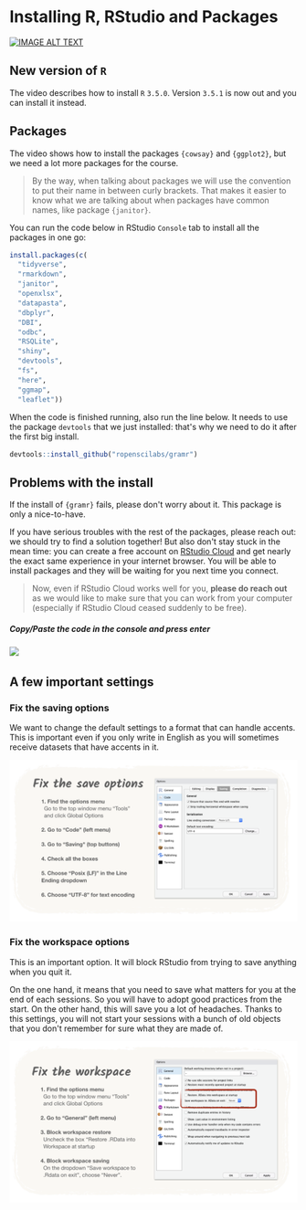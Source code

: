 # Installing R, RStudio and Packages

[![IMAGE ALT TEXT](http://img.youtube.com/vi/BJvWHs6ytEI/0.jpg)](http://www.youtube.com/watch?v=BJvWHs6ytEI "Video Title")

## New version of `R`

The video describes how to install `R` `3.5.0`. Version `3.5.1` is now out and you can install it instead.

## Packages

The video shows how to install the packages `{cowsay}` and `{ggplot2}`, but we need a lot more packages for the course. 

> By the way, when talking about packages we will use the convention to put their name in between curly brackets. That makes it easier to know what we are talking about when packages have common names, like package `{janitor}`.

You can run the code below in RStudio `Console` tab to install all the packages in one go:

```r
install.packages(c(
  "tidyverse",
  "rmarkdown",
  "janitor",
  "openxlsx",
  "datapasta",
  "dbplyr",
  "DBI",
  "odbc", 
  "RSQLite",
  "shiny",
  "devtools",
  "fs",
  "here",
  "ggmap",
  "leaflet"))
```

When the code is finished running, also run the line below. It needs to use the package `devtools` that we just installed: that's why we need to do it after the first big install.

```r
devtools::install_github("ropenscilabs/gramr")
```

## Problems with the install

If the install of `{gramr}` fails, please don't worry about it. This package is only a nice-to-have. 

If you have serious troubles with the rest of the packages, please reach out: we should try to find a solution together! But also don't stay stuck in the mean time: you can create a free account on [RStudio Cloud](https://rstudio.cloud/) and get nearly the exact same experience in your internet browser. You will be able to install packages and they will be waiting for you next time you connect. 

> Now, even if RStudio Cloud works well for you, **please do reach out** as we would like to make sure that you can work from your computer (especially if RStudio Cloud ceased suddenly to be free). 

##### Copy/Paste the code in the console and press enter

![](https://gist.githubusercontent.com/xvrdm/1bd7c5d665d40094f11aa22b51748e49/raw/15fd5e38989972ae9f86fc691d2170601ac21129/rstudio-install.gif)

## A few important settings
### Fix the saving options

We want to change the default settings to a format that can handle accents. This is important even if you only write in English as you will sometimes receive datasets that have accents in it.

![Fixing save](./04-rstudio-fix-save.png)

### Fix the workspace options

This is an important option. It will block RStudio from trying to save anything when you quit it. 

On the one hand, it means that you need to save what matters for you at the end of each sessions. So you will have to adopt good practices from the start. On the other hand, this will save you a lot of headaches. Thanks to this settings, you will not start your sessions with a bunch of old objects that you don't remember for sure what they are made of.

![Fixing .RData](./04-rstudio-fix-rdata.png)


